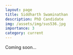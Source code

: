 ```yaml
---
layout: page
title: Siddharth Swaminathan
description: PhD Candidate
img: /assets/img/sus536.jpg
importance: 3
category: current
---
```


Coming soon...